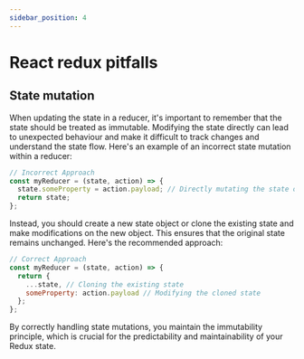```yaml
---
sidebar_position: 4
---
```


# React redux pitfalls

## State mutation

When updating the state in a reducer, it's important to remember that the state should be treated as immutable. Modifying the state directly can lead to unexpected behaviour and make it difficult to track changes and understand the state flow.
Here's an example of an incorrect state mutation within a reducer:
```js
// Incorrect Approach
const myReducer = (state, action) => {
  state.someProperty = action.payload; // Directly mutating the state object
  return state;
};
```
Instead, you should create a new state object or clone the existing state and make modifications on the new object. This ensures that the original state remains unchanged.
Here's the recommended approach:
```js
// Correct Approach
const myReducer = (state, action) => {
  return {
    ...state, // Cloning the existing state
    someProperty: action.payload // Modifying the cloned state
  };
};
```
By correctly handling state mutations, you maintain the immutability principle, which is crucial for the predictability and maintainability of your Redux state.
